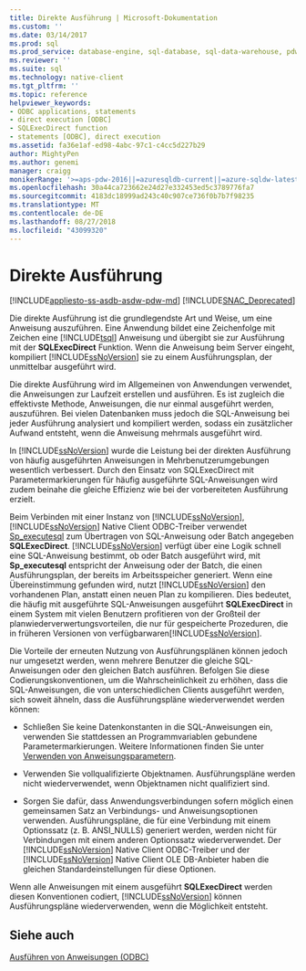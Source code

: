 ```yaml
---
title: Direkte Ausführung | Microsoft-Dokumentation
ms.custom: ''
ms.date: 03/14/2017
ms.prod: sql
ms.prod_service: database-engine, sql-database, sql-data-warehouse, pdw
ms.reviewer: ''
ms.suite: sql
ms.technology: native-client
ms.tgt_pltfrm: ''
ms.topic: reference
helpviewer_keywords:
- ODBC applications, statements
- direct execution [ODBC]
- SQLExecDirect function
- statements [ODBC], direct execution
ms.assetid: fa36e1af-ed98-4abc-97c1-c4cc5d227b29
author: MightyPen
ms.author: genemi
manager: craigg
monikerRange: '>=aps-pdw-2016||=azuresqldb-current||=azure-sqldw-latest||>=sql-server-2016||=sqlallproducts-allversions||>=sql-server-linux-2017||=azuresqldb-mi-current'
ms.openlocfilehash: 30a44ca723662e24d27e332453ed5c3789776fa7
ms.sourcegitcommit: 4183dc18999ad243c40c907ce736f0b7b7f98235
ms.translationtype: MT
ms.contentlocale: de-DE
ms.lasthandoff: 08/27/2018
ms.locfileid: "43099320"
---
```

# <a name="direct-execution"></a>Direkte Ausführung
[!INCLUDE[appliesto-ss-asdb-asdw-pdw-md](../../../includes/appliesto-ss-asdb-asdw-pdw-md.md)]
[!INCLUDE[SNAC_Deprecated](../../../includes/snac-deprecated.md)]

  Die direkte Ausführung ist die grundlegendste Art und Weise, um eine Anweisung auszuführen. Eine Anwendung bildet eine Zeichenfolge mit Zeichen eine [!INCLUDE[tsql](../../../includes/tsql-md.md)] Anweisung und übergibt sie zur Ausführung mit der **SQLExecDirect** Funktion. Wenn die Anweisung beim Server eingeht, kompiliert [!INCLUDE[ssNoVersion](../../../includes/ssnoversion-md.md)] sie zu einem Ausführungsplan, der unmittelbar ausgeführt wird.  
  
 Die direkte Ausführung wird im Allgemeinen von Anwendungen verwendet, die Anweisungen zur Laufzeit erstellen und ausführen. Es ist zugleich die effektivste Methode, Anweisungen, die nur einmal ausgeführt werden, auszuführen. Bei vielen Datenbanken muss jedoch die SQL-Anweisung bei jeder Ausführung analysiert und kompiliert werden, sodass ein zusätzlicher Aufwand entsteht, wenn die Anweisung mehrmals ausgeführt wird.  
  
 In [!INCLUDE[ssNoVersion](../../../includes/ssnoversion-md.md)] wurde die Leistung bei der direkten Ausführung von häufig ausgeführten Anweisungen in Mehrbenutzerumgebungen wesentlich verbessert. Durch den Einsatz von SQLExecDirect mit Parametermarkierungen für häufig ausgeführte SQL-Anweisungen wird zudem beinahe die gleiche Effizienz wie bei der vorbereiteten Ausführung erzielt.  
  
 Beim Verbinden mit einer Instanz von [!INCLUDE[ssNoVersion](../../../includes/ssnoversion-md.md)], [!INCLUDE[ssNoVersion](../../../includes/ssnoversion-md.md)] Native Client ODBC-Treiber verwendet [Sp_executesql](../../../relational-databases/system-stored-procedures/sp-executesql-transact-sql.md) zum Übertragen von SQL-Anweisung oder Batch angegeben **SQLExecDirect**. [!INCLUDE[ssNoVersion](../../../includes/ssnoversion-md.md)] verfügt über eine Logik schnell eine SQL-Anweisung bestimmt, ob oder Batch ausgeführt wird, mit **Sp_executesql** entspricht der Anweisung oder der Batch, die einen Ausführungsplan, der bereits im Arbeitsspeicher generiert. Wenn eine Übereinstimmung gefunden wird, nutzt [!INCLUDE[ssNoVersion](../../../includes/ssnoversion-md.md)] den vorhandenen Plan, anstatt einen neuen Plan zu kompilieren. Dies bedeutet, die häufig mit ausgeführte SQL-Anweisungen ausgeführt **SQLExecDirect** in einem System mit vielen Benutzern profitieren von der Großteil der planwiederverwertungsvorteilen, die nur für gespeicherte Prozeduren, die in früheren Versionen von verfügbarwaren[!INCLUDE[ssNoVersion](../../../includes/ssnoversion-md.md)].  
  
 Die Vorteile der erneuten Nutzung von Ausführungsplänen können jedoch nur umgesetzt werden, wenn mehrere Benutzer die gleiche SQL-Anweisungen oder den gleichen Batch ausführen. Befolgen Sie diese Codierungskonventionen, um die Wahrscheinlichkeit zu erhöhen, dass die SQL-Anweisungen, die von unterschiedlichen Clients ausgeführt werden, sich soweit ähneln, dass die Ausführungspläne wiederverwendet werden können:  
  
-   Schließen Sie keine Datenkonstanten in die SQL-Anweisungen ein, verwenden Sie stattdessen an Programmvariablen gebundene Parametermarkierungen. Weitere Informationen finden Sie unter [Verwenden von Anweisungsparametern](../../../relational-databases/native-client-odbc-queries/using-statement-parameters.md).  
  
-   Verwenden Sie vollqualifizierte Objektnamen. Ausführungspläne werden nicht wiederverwendet, wenn Objektnamen nicht qualifiziert sind.  
  
-   Sorgen Sie dafür, dass Anwendungsverbindungen sofern möglich einen gemeinsamen Satz an Verbindungs- und Anweisungsoptionen verwenden. Ausführungspläne, die für eine Verbindung mit einem Optionssatz (z. B. ANSI_NULLS) generiert werden, werden nicht für Verbindungen mit einem anderen Optionssatz wiederverwendet. Der [!INCLUDE[ssNoVersion](../../../includes/ssnoversion-md.md)] Native Client ODBC-Treiber und der [!INCLUDE[ssNoVersion](../../../includes/ssnoversion-md.md)] Native Client OLE DB-Anbieter haben die gleichen Standardeinstellungen für diese Optionen.  
  
 Wenn alle Anweisungen mit einem ausgeführt **SQLExecDirect** werden diesen Konventionen codiert, [!INCLUDE[ssNoVersion](../../../includes/ssnoversion-md.md)] können Ausführungspläne wiederverwenden, wenn die Möglichkeit entsteht.  
  
## <a name="see-also"></a>Siehe auch  
 [Ausführen von Anweisungen &#40;ODBC&#41;](../../../relational-databases/native-client-odbc-queries/executing-statements/executing-statements-odbc.md)  
  
  
